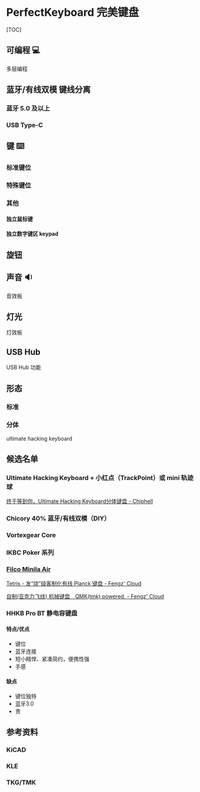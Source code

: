 # PerfectKeyboard 完美键盘

[TOC]



## 可编程 :computer:

多层编程



## 蓝牙/有线双模 键线分离

### 蓝牙 5.0 及以上



### USB Type-C



## 键 :keyboard:



### 标准键位

### 特殊键位

### 其他

#### 独立鼠标键

#### 独立数字键区 keypad



## 旋钮



## 声音 :sound:

音效板

## 灯光

灯效板

## USB Hub

USB Hub 功能

## 形态

### 标准

### 分体

ultimate hacking keyboard





## 候选名单

### Ultimate Hacking Keyboard + 小红点（TrackPoint）或 mini 轨迹球

[终于等到你，Ultimate Hacking Keyboard分体键盘 - Chiphell](https://www.chiphell.com/thread-1901752-1-1.html)




### Chicory 40% 蓝牙/有线双模（DIY）



### Vortexgear Core



### IKBC Poker 系列



### [Filco Minila Air](https://www.diatec.co.jp/en/det.php?prod_c=1471)



[Tetris - 发“烧”级客制化有线 Planck 键盘 - Fengz' Cloud](http://sync.sh/#40)



[自制(亚克力飞线) 机械键盘　QMK(tmk) powered. - Fengz' Cloud](http://sync.sh/#33)

### HHKB Pro BT 静电容键盘

#### 特点/优点

-   键位
-   蓝牙连接
-   短小精悍、紧凑简约，便携性强
-   手感

#### 缺点

-   键位独特
-   蓝牙3.0
-   贵

[]()

## 参考资料

### KiCAD

### KLE

### TKG/TMK

